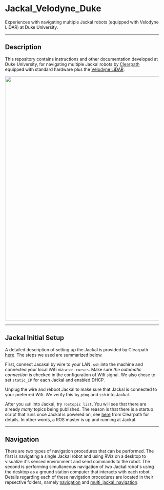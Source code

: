 Jackal_Velodyne_Duke
========

Experiences with navigating multiple Jackal robots (equipped with Velodyne LiDAR) at Duke University.

-----
Description
-----
This repository contains instructions and other documentation developed at Duke University, for navigating multiple Jackal robots by [Clearpath](https://www.clearpathrobotics.com) equipped with standard hardware plus the [Velodyne LiDAR](https://velodynelidar.com/). 

  <p align="center">  
  <img src="https://github.com/MengGuo/Jackal_Velodyne_Duke/blob/master/navigation/figures/odom_navg.png" width="800"/>
  </p>


-----
Jackal Initial Setup
-----

A detailed description of setting up the Jackal is provided by Clearpath [here](https://www.clearpathrobotics.com/assets/guides/jackal/network.html). The steps we used are summarized below.

  First, connect Jacakal by wire to your LAN. `ssh` into the machine and connected your local Wifi via `wicd-curses`. Make sure _the automatic connection_ is checked in the configuration of Wifi signal. We also chose to set `static_IP` for each Jackal and enabled DHCP. 

  Unplug the wire and reboot Jackal to make sure that Jackal is connected to your preferred Wifi. We verify this by `ping`  and `ssh` into Jackal.

  After you `ssh` into Jackal, try `rostopic list`. You will see that there are already _many_ topics being published. The reason is that there is a startup script that runs once Jackal is powered on, see [here](https://www.clearpathrobotics.com/assets/guides/jackal/startup.html) from Clearpath for details. In other words, a ROS master is up and running at Jackal. 

-----
Navigation
-----

There are two types of navigation procedures that can be performed. The first is navigating a single Jackal robot and using RViz on a desktop to visualize it's sensed environment and send commands to the robot. The second is performing simultaneous navigation of two Jackal robot's using the desktop as a ground station computer that interacts with each robot. Details regarding each of these navigation procedures are located in their repsective folders, namely [navigation](navigation) and [multi_jackal_navigation](multi_jackal_navigation).
